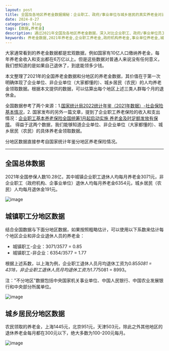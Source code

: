 ```yaml
---
layout: post
title: 全国及各地区养老金数据揭秘：企业职工、政府/事业单位与城乡居民的真实养老金对比
date: 2024-8-27
categories: blog
tags: [数据,养老金]
description: 通过2021年全国及各地区养老金数据，深入对比企业职工、政府/事业单位员工与城乡居民的实际养老金领取情况，帮助你更准确地预估退休后的养老金收入。
keywords: 养老金数据,2021年养老金,企业职工养老金,政府机构养老金,事业单位养老金,城乡居民养老金,农民养老金,养老金对比,退休金收入,分地区养老金,中国养老金统计
---
```



大家通常看到的养老金数据都是宏观数据，例如国家有10亿人口缴纳养老金，每年养老金收入和支出都在6万亿以上。但是这些数据对普通人来说没有任何意义，我们想知道的是如果自己退休了，到底能领多少钱。

本文整理了2021年的全国养老金数据和分地区的养老金数据，其价值在于第一次明确体现了企业单位、非企业单位（大家都懂的）、城乡居民（农民）的人均养老金领取数据。根据本文提供的数据，可以估算出每个地区上述三类人群每个月的退休金。

全国数据参考了两个来源：1.[国家统计局2022统计年鉴（2021年数据）-社会保险基本情况](https://www.stats.gov.cn/sj/ndsj/2022/indexch.htm)，2. 国家发布的另外一篇文章，提到了企业职工养老保险的收入和支出情况：[企业职工基本养老保险全国统筹1月起启动实施 养老金及时足额发放有保障](https://www.gov.cn/xinwen/2022-02/25/content_5675550.htm)。 得益于这两个数据，我们能够知道企业单位、非企业单位（大家都懂的）、城乡居民（农民）的具体养老金领取数据。

分地区数据直接参考自国家统计年鉴分地区养老保险情况。

---

## 全国总体数据

2021年全国参保人数10.28亿，其中城镇企业职工退休人均每月养老金3071元，非企业职工（政府机构、企事业单位）退休人均每月养老金6354元，城乡居民（农民）人均每月退休金191元。

![image](https://github.com/user-attachments/assets/88d77fa6-93a1-4d8c-a11d-a4c87bc5df0b)


## 城镇职工分地区数据

结合全国数据与下面分地区数据，如果按照粗略估计，可以使用以下系数来估计每个地区企业和非企业退休人员的养老金：

- 城镇职工-企业：3071/3577 = 0.85
- 城镇职工-非企业：6354/3577 = 1.77

根据上述系数，以上海为例，企业职工退休人员月均退休工资为0.85*5081 = 4318，非企业职工退休人员月均退休工资为1.77*5081 = 8993。

注："不分地区"数据包括中央国家机关事业单位、中国人民银行、中国农业发展银行和中央部分所属单位。

![image](https://github.com/user-attachments/assets/e9d87709-4f9c-4cb0-bf1c-fb8db637abb4)


## 城乡居民分地区数据

农民领取的养老金，上海1445元，北京951元，天津503元，除此之外其他地区的退休养老金每月都在300元以下，绝大多数为100-200元每月。

![image](https://github.com/user-attachments/assets/addba1a5-1557-4bd3-84b4-76772a5e2210)


